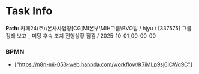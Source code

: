 # Task Info

**Path:** 카페24(주)\본사사업장\[CG]MI본부\MIH그룹\BVO팀 / hjyu / [337575] 그룹 정례 보고 _ 미팅 후속 조치 진행상황 점검 / 2025-10-01_00-00-00

### BPMN
- ["https://n8n-mi-053-web.hanpda.com/workflow/K7iMLp9sj6ICWq9C"]

